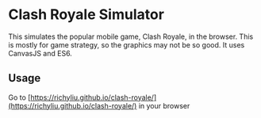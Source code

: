 Clash Royale Simulator
======================

This simulates the popular mobile game, Clash Royale, in the browser. This is
mostly for game strategy, so the graphics may not be so good. It uses CanvasJS
and ES6.

Usage
-----

Go to [https://richyliu.github.io/clash-royale/](https://richyliu.github.io/clash-royale/) in your browser
